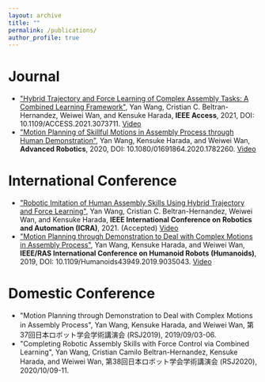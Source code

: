 ```yaml
---
layout: archive
title: ""
permalink: /publications/
author_profile: true
---
```


Journal
=======
* ["Hybrid Trajectory and Force Learning of Complex Assembly Tasks: A Combined Learning Framework"](https://ieeexplore.ieee.org/document/9406007), Yan Wang, Cristian C. Beltran-Hernandez, Weiwei Wan, and Kensuke Harada, **IEEE Access**, 2021, DOI: 10.1109/ACCESS.2021.3073711. [Video](https://youtu.be/HDnGQjQJXd4)
* ["Motion Planning of Skillful Motions in Assembly Process through Human Demonstration"](https://www.tandfonline.com/eprint/YRMDKSZYWTXVJZ5NZD9V/full?target=10.1080/01691864.2020.1782260), Yan Wang, Kensuke Harada, and Weiwei Wan, **Advanced Robotics**, 2020, DOI: 10.1080/01691864.2020.1782260. [Video](https://www.youtube.com/watch?v=u8Rb7uarc3k)

International Conference
========================
* ["Robotic Imitation of Human Assembly Skills Using Hybrid Trajectory and Force Learning"](https://arxiv.org/abs/2103.05912), Yan Wang, Cristian C. Beltran-Hernandez, Weiwei Wan, and Kensuke Harada, **IEEE International Conference on Robotics and Automation (ICRA)**, 2021. (Accepted) [Video](https://youtu.be/maBGRVagHVU)
* ["Motion Planning through Demonstration to Deal with Complex Motions in Assembly Process"](https://ieeexplore.ieee.org/abstract/document/9035043), Yan Wang, Kensuke Harada, and Weiwei Wan, **IEEE/RAS International Conference on Humanoid Robots (Humanoids)**, 2019, DOI: 10.1109/Humanoids43949.2019.9035043. [Video](https://www.youtube.com/watch?v=hQxP-YVKMwc)

Domestic Conference
===================
* "Motion Planning through Demonstration to Deal with Complex Motions in Assembly Process", Yan Wang, Kensuke Harada, and Weiwei Wan, 第37回日本ロボット学会学術講演会 (RSJ2019), 2019/09/03-06.
* "Completing Robotic Assembly Skills with Force Control via Combined Learning", Yan Wang, Cristian Camilo Beltran-Hernandez, Kensuke Harada, and Weiwei Wan, 第38回日本ロボット学会学術講演会 (RSJ2020), 2020/10/09-11.
